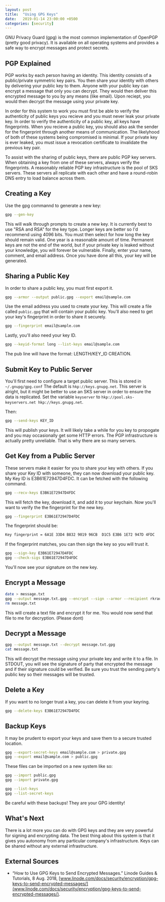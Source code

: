 ```yaml
---
layout: post
title:  "Using GPG Keys"
date:   2019-01-14 23:00:00 +0500
categories: [security]
---
```


GNU Privacy Guard (gpg) is the most common implementation of OpenPGP (pretty
good privacy). It is available on all operating systems and provides a safe
way to encrypt messages and protect secrets.

## PGP Explained

PGP works by each person having an identity. This identity consists of a
public/private symmetric key pairs. You then share your identity with others
by delivering your public key to them. Anyone with your public key can
encrypt a message that only you can decrypt. They would then deliver this
encrypted message to you by any means (like email). Upon reciept, you would
then decrypt the message using your private key.

In order for this system to work you must first be able to verify the
authenticity of public keys you recieve and you must never leak your private
key. In order to verify the authenticity of a public key, all keys have
fingerprints. When you recieve a public key, you should also ask the sender
for the fingerprint through another means of communication. The likelyhood of
both of these systems being compromised is minimal. If your private key is
ever leaked, you must issue a revocation certificate to invalidate the
previous key pair.

To assist with the sharing of public keys, there are public PGP key servers.
When obtaining a key from one of these servers, always verify the
fingerprints. A reasonably reliable PGP key infrastructure is the pool of SKS
servers. These servers all replicate with each other and have a round-robin
DNS entry to load balance across them.

## Creating a Key

Use the gpg commannd to generate a new key:

```bash
gpg --gen-key
```

This will walk through prompts to create a new key. It is currently best to
use "RSA and RSA" for the key type. Longer keys are better so I'd recommend
using 4096 bits. You must then select for how long the key should remain
valid. One year is a reasonable amount of time. Permanent keys are not the
end of the world, but if your private key is leaked without your knowledge,
you will forever be vulnerable. Finally, enter your name, comment, and email
address. Once you have done all this, your key will be generated.

## Sharing a Public Key

In order to share a public key, you must first export it.

```bash
gpg --armor --output public.gpg --export email@sample.com
```

Use the email address you used to create your key. This will create a file
called `public.gpg` that will contain your public key. You'll also need to
get your key's fingerprint in order to share it securely.

```bash
gpg --fingerprint email@sample.com
```

Lastly, you'll also need your key ID.

```bash
gpg --keyid-format long --list-keys email@sample.com
```

The pub line will have the format: LENGTH/KEY_ID CREATION.

## Submit Key to Public Server

You'll first need to configure a target public server. This is stored in
`~/.gnupg/gpg.conf` The default is `hkp://keys.gnupg.net`. This server is
alright, but it might be better to use an SKS server in order to ensure the
data is replicated. Set the variable `keyserver` to
`hkp://pool.sks-keyservers.net hkp://keys.gnupg.net`.

Then:

```bash
gpg --send-keys KEY_ID
```

This will publish your keys. It will likely take a while for you key to
propogate and you may occasionally get some HTTP errors. The PGP
infrastructure is actually pretty unreliable. That is why there are so many
servers.

## Get Key from a Public Server

These servers make it easier for you to share your key with others. If you
share your Key ID with someone, they can now download your public key. My Key
ID is E3B61E72947D4FDC. It can be fetched with the following command.

```bash
gpg --recv-keys E3B61E72947D4FDC
```

This will fetch the key, download it, and add it to your keychain. Now you'll
want to verify the the fingerprint for the new key.

```bash
gpg --fingerprint E3B61E72947D4FDC
```

The fingerprint should be:

```bash
Key fingerprint = 6A1E 33D4 B832 9019 96CB  D1C5 E3B6 1E72 947D 4FDC
```

If the fingerprint matches, you can then sign the key so you will trust it.

```bash
gpg --sign-key E3B61E72947D4FDC
gpg --check-sigs E3B61E72947D4FDC
```

You'll now see your signature on the new key.

## Encrypt a Message

```bash
date > message.txt
gpg --output message.txt.gpg --encrypt --sign --armor --recipient rkraus@redhat.com message.txt
rm message.txt
```

This will create a text file and encrypt it for me. You would now send that
file to me for decryption. (Please dont)

## Decrypt a Message

```bash
gpg --output message.txt --decrypt message.txt.gpg
cat message.txt
```

This will decrypt the message using your private key and write it to a file.
In STDOUT, you will see the signature of party that encrypted the message
and if their signature could be verified. Be sure you trust the sending
party's public key so their messages will be trusted.

## Delete a Key

If you want to no longer trust a key, you can delete it from your keyring.

```bash
gpg --delete-keys E3B61E72947D4FDC
```

## Backup Keys

It may be prudent to export your keys and save them to a secure trusted
location.

```bash
gpg --export-secret-keys email@sample.com > private.gpg
gpg --export email@sample.com > public.gpg
```

These files can be imported on a new system like so:

```bash
gpg --import public.gpg
gpg --import private.gpg

gpg --list-keys
gpg --list-secret-keys
```

Be careful with these backups! They are your GPG identity!

## What's Next

There is a lot more you can do with GPG keys and they are very powerful for
signing and encrypting data. The best thing about this system is that it
gives you autonomy from any particular company's infrastructure. Keys can be
shared without any external infrastructure.

## External Sources

* “How to Use GPG Keys to Send Encrypted Messages.” Linode Guides & Tutorials, 8 Aug. 2018, [www.linode.com/docs/security/encryption/gpg-keys-to-send-encrypted-messages/](www.linode.com/docs/security/encryption/gpg-keys-to-send-encrypted-messages/).
